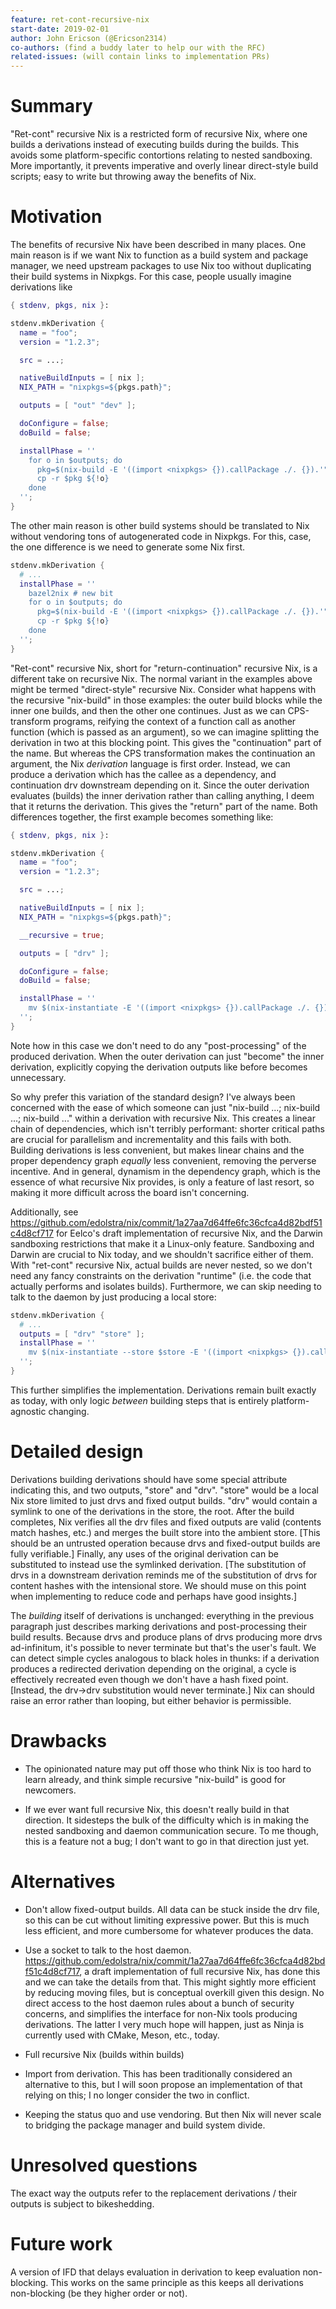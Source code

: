 ```yaml
---
feature: ret-cont-recursive-nix
start-date: 2019-02-01
author: John Ericson (@Ericson2314)
co-authors: (find a buddy later to help our with the RFC)
related-issues: (will contain links to implementation PRs)
---
```


# Summary
[summary]: #summary

"Ret-cont" recursive Nix is a restricted form of recursive Nix, where one builds a derivations instead of executing builds during the builds.
This avoids some platform-specific contortions relating to nested sandboxing.
More importantly, it prevents imperative and overly linear direct-style build scripts;
easy to write but throwing away the benefits of Nix.

# Motivation
[motivation]: #motivation

The benefits of recursive Nix have been described in many places.
One main reason is if we want Nix to function as a build system and package manager, we need upstream packages to use Nix too without duplicating their build systems in Nixpkgs.
For this case, people usually imagine derivations like
```nix
{ stdenv, pkgs, nix }:

stdenv.mkDerivation {
  name = "foo";
  version = "1.2.3";

  src = ...;

  nativeBuildInputs = [ nix ];
  NIX_PATH = "nixpkgs=${pkgs.path}";

  outputs = [ "out" "dev" ];

  doConfigure = false;
  doBuild = false;

  installPhase = ''
    for o in $outputs; do
      pkg=$(nix-build -E '((import <nixpkgs> {}).callPackage ./. {}).'"$o")
      cp -r $pkg ${!o}
    done
  '';
}
```
The other main reason is other build systems should be translated to Nix without vendoring tons of autogenerated code in Nixpkgs.
For this, case, the one difference is we need to generate some Nix first.
```nix
stdenv.mkDerivation {
  # ...
  installPhase = ''
    bazel2nix # new bit
    for o in $outputs; do
      pkg=$(nix-build -E '((import <nixpkgs> {}).callPackage ./. {}).'"$o")
      cp -r $pkg ${!o}
    done
  '';
}
```

"Ret-cont" recursive Nix, short for "return-continuation" recursive Nix, is a different take on recursive Nix.
The normal variant in the examples above might be termed "direct-style" recursive Nix.
Consider what happens with the recursive "nix-build" in those examples:
the outer build blocks while the inner one builds, and then the other one continues.
Just as we can CPS-transform programs, reifying the context of a function call as another function (which is passed as an argument), so we can imagine splitting the derivation in two at this blocking point.
This gives the "continuation" part of the name.
But whereas the CPS transformation makes the continuation an argument, the Nix *derivation* language is first order.
Instead, we can produce a derivation which has the callee as a dependency, and continuation drv downstream depending on it.
Since the outer derivation evaluates (builds) the inner derivation rather than calling anything, I deem that it returns the derivation.
This gives the "return" part of the name.
Both differences together, the first example becomes something like:
```nix
{ stdenv, pkgs, nix }:

stdenv.mkDerivation {
  name = "foo";
  version = "1.2.3";

  src = ...;

  nativeBuildInputs = [ nix ];
  NIX_PATH = "nixpkgs=${pkgs.path}";

  __recursive = true;

  outputs = [ "drv" ];

  doConfigure = false;
  doBuild = false;

  installPhase = ''
    mv $(nix-instantiate -E '((import <nixpkgs> {}).callPackage ./. {}).'"$o") $drv
  '';
}
```
Note how in this case we don't need to do any "post-processing" of the produced derivation.
When the outer derivation can just "become" the inner derivation, explicitly copying the derivation outputs like before becomes unnecessary.

So why prefer this variation of the standard design?
I've always been concerned with the ease of which someone can just "nix-build ...; nix-build ...; nix-build ..." within a derivation with recursive Nix.
This creates a linear chain of dependencies, which isn't terribly performant: shorter critical paths are crucial for parallelism and incrementality and this fails with both.
Building derivations is less convenient, but makes linear chains and the proper dependency graph *equally* less convenient, removing the perverse incentive.
And in general, dynamism in the dependency graph, which is the essence of what recursive Nix provides, is only a feature of last resort, so making it more difficult across the board isn't concerning.

Additionally, see https://github.com/edolstra/nix/commit/1a27aa7d64ffe6fc36cfca4d82bdf51c4d8cf717 for Eelco's draft implementation of recursive Nix, and the Darwin sandboxing restrictions that make it a Linux-only feature.
Sandboxing and Darwin are crucial to Nix today, and we shouldn't sacrifice either of them.
With "ret-cont" recursive Nix, actual builds are never nested, so we don't need any fancy constraints on the derivation "runtime" (i.e. the code that actually performs and isolates builds).
Furthermore, we can skip needing to talk to the daemon by just producing a local store:
```nix
stdenv.mkDerivation {
  # ...
  outputs = [ "drv" "store" ];
  installPhase = ''
    mv $(nix-instantiate --store $store -E '((import <nixpkgs> {}).callPackage ./. {}).'"$o") $drv
  '';
}
```
This further simplifies the implementation.
Derivations remain built exactly as today, with only logic *between* building steps that is entirely platform-agnostic changing.

# Detailed design
[design]: #detailed-design

Derivations building derivations should have some special attribute indicating this, and two outputs, "store" and "drv".
"store" would be a local Nix store limited to just drvs and fixed output builds.
"drv" would contain a symlink to one of the derivations in the store, the root.
After the build completes, Nix verifies all the drv files and fixed outputs are valid (contents match hashes, etc.) and merges the built store into the ambient store.
\[This should be an untrusted operation because drvs and fixed-output builds are fully verifiable.]
Finally, any uses of the original derivation can be substituted to instead use the symlinked derivation.
\[The substitution of drvs in a downstream derivation reminds me of the substitution of drvs for content hashes with the intensional store.
We should muse on this point when implementing to reduce code and perhaps have good insights.]

The *building* itself of derivations is unchanged:
everything in the previous paragraph just describes marking derivations and post-processing their build results.
Because drvs and produce plans of drvs producing more drvs ad-infinitum, it's possible to never terminate but that's the user's fault.
We can detect simple cycles analogous to black holes in thunks: if a derivation produces a redirected derivation depending on the original, a cycle is effectively recreated even though we don't have a hash fixed point.
\[Instead, the drv->drv substitution would never terminate.]
Nix can should raise an error rather than looping, but either behavior is permissible.

# Drawbacks
[drawbacks]: #drawbacks

 - The opinionated nature may put off those who think Nix is too hard to learn already, and think simple recursive "nix-build" is good for newcomers.

 - If we ever want full recursive Nix, this doesn't really build in that direction.
   It sidesteps the bulk of the difficulty which is in making the nested sandboxing and daemon communication secure.
   To me though, this is a feature not a bug; I don't want to go in that direction just yet.

# Alternatives
[alternatives]: #alternatives

 - Don't allow fixed-output builds.
   All data can be stuck inside the drv file, so this can be cut without limiting expressive power.
   But this is much less efficient, and more cumbersome for whatever produces the data.

 - Use a socket to talk to the host daemon.
   https://github.com/edolstra/nix/commit/1a27aa7d64ffe6fc36cfca4d82bdf51c4d8cf717, a draft implementation of full recursive Nix, has done this and we can take the details from that.
   This might sightly more efficient by reducing moving files, but is conceptual overkill given this design.
   No direct access to the host daemon rules about a bunch of security concerns, and simplifies the interface for non-Nix tools producing derivations.
   The latter I very much hope will happen, just as Ninja is currently used with CMake, Meson, etc., today.

 - Full recursive Nix (builds within builds)

 - Import from derivation.
   This has been traditionally considered an alternative to this, but I will soon propose an implementation of that relying on this; I no longer consider the two in conflict.

 - Keeping the status quo and use vendoring.
   But then Nix will never scale to bridging the package manager and build system divide.

# Unresolved questions
[unresolved]: #unresolved-questions

The exact way the outputs refer to the replacement derivations / their outputs is subject to bikeshedding.

# Future work
[future]: #future-work

A version of IFD that delays evaluation in derivation to keep evaluation non-blocking.
This works on the same principle as this keeps all derivations non-blocking (be they higher order or not).
